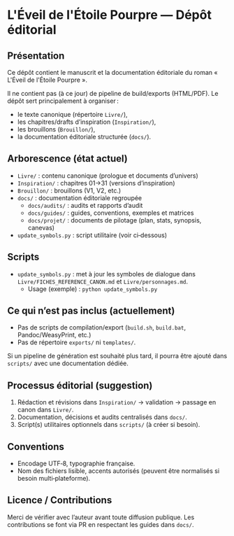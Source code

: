 # L'Éveil de l'Étoile Pourpre — Dépôt éditorial

## Présentation

Ce dépôt contient le manuscrit et la documentation éditoriale du roman « L'Éveil de l'Étoile Pourpre ».

Il ne contient pas (à ce jour) de pipeline de build/exports (HTML/PDF). Le dépôt sert principalement à organiser :
- le texte canonique (répertoire `Livre/`),
- les chapitres/drafts d’inspiration (`Inspiration/`),
- les brouillons (`Brouillon/`),
- la documentation éditoriale structurée (`docs/`).

## Arborescence (état actuel)

- `Livre/` : contenu canonique (prologue et documents d’univers)
- `Inspiration/` : chapitres 01→31 (versions d’inspiration)
- `Brouillon/` : brouillons (V1, V2, etc.)
- `docs/` : documentation éditoriale regroupée
  - `docs/audits/` : audits et rapports d’audit
  - `docs/guides/` : guides, conventions, exemples et matrices
  - `docs/projet/` : documents de pilotage (plan, stats, synopsis, canevas)
- `update_symbols.py` : script utilitaire (voir ci‑dessous)

## Scripts

- `update_symbols.py` : met à jour les symboles de dialogue dans `Livre/FICHES_REFERENCE_CANON.md` et `Livre/personnages.md`.
  - Usage (exemple) : `python update_symbols.py`

## Ce qui n’est pas inclus (actuellement)

- Pas de scripts de compilation/export (`build.sh`, `build.bat`, Pandoc/WeasyPrint, etc.)
- Pas de répertoire `exports/` ni `templates/`.

Si un pipeline de génération est souhaité plus tard, il pourra être ajouté dans `scripts/` avec une documentation dédiée.

## Processus éditorial (suggestion)

1) Rédaction et révisions dans `Inspiration/` → validation → passage en canon dans `Livre/`.
2) Documentation, décisions et audits centralisés dans `docs/`.
3) Script(s) utilitaires optionnels dans `scripts/` (à créer si besoin).

## Conventions

- Encodage UTF‑8, typographie française.
- Nom des fichiers lisible, accents autorisés (peuvent être normalisés si besoin multi‑plateforme).

## Licence / Contributions

Merci de vérifier avec l’auteur avant toute diffusion publique. Les contributions se font via PR en respectant les guides dans `docs/`.

